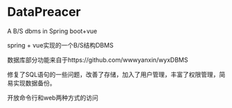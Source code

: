 # DataPreacer
A B/S dbms in Spring boot+vue

spring + vue实现的一个B/S结构DBMS

数据库部分功能来自于https://github.com/wwwyanxin/wyxDBMS

修复了SQL语句的一些问题，改善了存储，加入了用户管理，丰富了权限管理，简易实现数据备份。

开放命令行和web两种方式的访问
